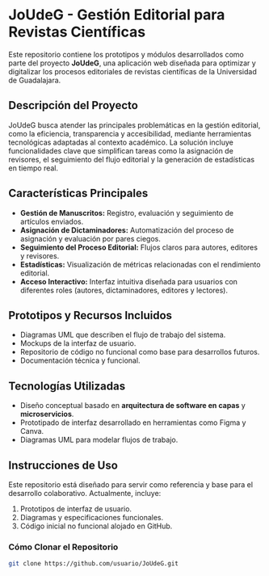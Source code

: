 # **JoUdeG - Gestión Editorial para Revistas Científicas**

Este repositorio contiene los prototipos y módulos desarrollados como parte del proyecto **JoUdeG**, una aplicación web diseñada para optimizar y digitalizar los procesos editoriales de revistas científicas de la Universidad de Guadalajara.

## **Descripción del Proyecto**
JoUdeG busca atender las principales problemáticas en la gestión editorial, como la eficiencia, transparencia y accesibilidad, mediante herramientas tecnológicas adaptadas al contexto académico. La solución incluye funcionalidades clave que simplifican tareas como la asignación de revisores, el seguimiento del flujo editorial y la generación de estadísticas en tiempo real.

## **Características Principales**
- **Gestión de Manuscritos:** Registro, evaluación y seguimiento de artículos enviados.
- **Asignación de Dictaminadores:** Automatización del proceso de asignación y evaluación por pares ciegos.
- **Seguimiento del Proceso Editorial:** Flujos claros para autores, editores y revisores.
- **Estadísticas:** Visualización de métricas relacionadas con el rendimiento editorial.
- **Acceso Interactivo:** Interfaz intuitiva diseñada para usuarios con diferentes roles (autores, dictaminadores, editores y lectores).

## **Prototipos y Recursos Incluidos**
- Diagramas UML que describen el flujo de trabajo del sistema.
- Mockups de la interfaz de usuario.
- Repositorio de código no funcional como base para desarrollos futuros.
- Documentación técnica y funcional.

## **Tecnologías Utilizadas**
- Diseño conceptual basado en **arquitectura de software en capas** y **microservicios**.
- Prototipado de interfaz desarrollado en herramientas como Figma y Canva.
- Diagramas UML para modelar flujos de trabajo.

## **Instrucciones de Uso**
Este repositorio está diseñado para servir como referencia y base para el desarrollo colaborativo. Actualmente, incluye:
1. Prototipos de interfaz de usuario.
2. Diagramas y especificaciones funcionales.
3. Código inicial no funcional alojado en GitHub.

### **Cómo Clonar el Repositorio**
```bash
git clone https://github.com/usuario/JoUdeG.git
